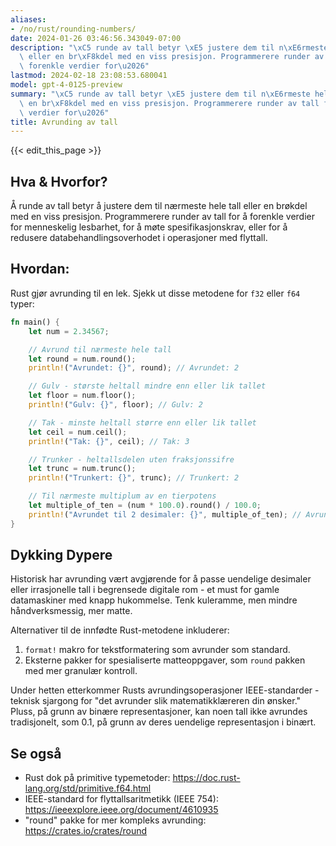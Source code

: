 ```yaml
---
aliases:
- /no/rust/rounding-numbers/
date: 2024-01-26 03:46:56.343049-07:00
description: "\xC5 runde av tall betyr \xE5 justere dem til n\xE6rmeste hele tall\
  \ eller en br\xF8kdel med en viss presisjon. Programmerere runder av tall for \xE5\
  \ forenkle verdier for\u2026"
lastmod: 2024-02-18 23:08:53.680041
model: gpt-4-0125-preview
summary: "\xC5 runde av tall betyr \xE5 justere dem til n\xE6rmeste hele tall eller\
  \ en br\xF8kdel med en viss presisjon. Programmerere runder av tall for \xE5 forenkle\
  \ verdier for\u2026"
title: Avrunding av tall
---
```


{{< edit_this_page >}}

## Hva & Hvorfor?
Å runde av tall betyr å justere dem til nærmeste hele tall eller en brøkdel med en viss presisjon. Programmerere runder av tall for å forenkle verdier for menneskelig lesbarhet, for å møte spesifikasjonskrav, eller for å redusere databehandlingsoverhodet i operasjoner med flyttall.

## Hvordan:
Rust gjør avrunding til en lek. Sjekk ut disse metodene for `f32` eller `f64` typer:

```rust
fn main() {
    let num = 2.34567;

    // Avrund til nærmeste hele tall
    let round = num.round();
    println!("Avrundet: {}", round); // Avrundet: 2

    // Gulv - største heltall mindre enn eller lik tallet
    let floor = num.floor();
    println!("Gulv: {}", floor); // Gulv: 2

    // Tak - minste heltall større enn eller lik tallet
    let ceil = num.ceil();
    println!("Tak: {}", ceil); // Tak: 3

    // Trunker - heltallsdelen uten fraksjonssifre
    let trunc = num.trunc();
    println!("Trunkert: {}", trunc); // Trunkert: 2

    // Til nærmeste multiplum av en tierpotens
    let multiple_of_ten = (num * 100.0).round() / 100.0;
    println!("Avrundet til 2 desimaler: {}", multiple_of_ten); // Avrundet til 2 desimaler: 2.35
}
```

## Dykking Dypere
Historisk har avrunding vært avgjørende for å passe uendelige desimaler eller irrasjonelle tall i begrensede digitale rom - et must for gamle datamaskiner med knapp hukommelse. Tenk kuleramme, men mindre håndverksmessig, mer matte.

Alternativer til de innfødte Rust-metodene inkluderer:
1. `format!` makro for tekstformatering som avrunder som standard.
2. Eksterne pakker for spesialiserte matteoppgaver, som `round` pakken med mer granulær kontroll.

Under hetten etterkommer Rusts avrundingsoperasjoner IEEE-standarder - teknisk sjargong for "det avrunder slik matematikklæreren din ønsker." Pluss, på grunn av binære representasjoner, kan noen tall ikke avrundes tradisjonelt, som 0.1, på grunn av deres uendelige representasjon i binært.

## Se også
- Rust dok på primitive typemetoder: https://doc.rust-lang.org/std/primitive.f64.html
- IEEE-standard for flyttallsaritmetikk (IEEE 754): https://ieeexplore.ieee.org/document/4610935
- "round" pakke for mer kompleks avrunding: https://crates.io/crates/round

